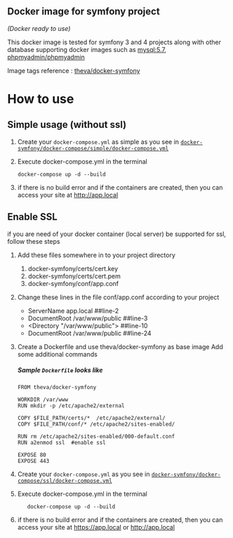 ## Docker image for symfony project 
_(Docker ready to use)_


This docker image is tested for symfony 3 and 4 projects
along with other database supporting docker images such as 
<a target="_blank" href="https://hub.docker.com/_/mysql">mysql:5.7</a>, 
<a target="_blank" href="https://hub.docker.com/r/phpmyadmin/phpmyadmin">phpmyadmin/phpmyadmin</a>


Image tags reference : [theva/docker-symfony](https://cloud.docker.com/repository/docker/theva/docker-symfony)

# How to use

## Simple usage (without ssl)

1. Create your <code>docker-compose.yml</code> as simple as you see in [<code>docker-symfony/docker-compose/simple/docker-compose.yml</code>](https://github.com/latheva/docker-symfony/blob/master/docker-compose/simple/docker-compose.yml)

2. Execute docker-compose.yml in the terminal
       
       docker-compose up -d --build
       
3. if there is no build error and if the containers are created, then you can access your site
at http://app.local

## Enable SSL

if you are need of your docker container (local server) be supported for ssl, follow these steps

1. Add these files somewhere in to your project directory
    1. docker-symfony/certs/cert.key
    2. docker-symfony/certs/cert.pem
    3. docker-symfony/conf/app.conf
    
2. Change these lines in the file conf/app.conf according to your project
     * ServerName app.local           ##line-2
     * DocumentRoot /var/www/public   ##line-3
     * <Directory "/var/www/public">  ##line-10
     * DocumentRoot /var/www/public   ##line-24
    
3. Create a Dockerfile and use theva/docker-symfony as base image Add some additional commands

      ##### Sample <code>Dockerfile</code> looks like

       FROM theva/docker-symfony
       
       WORKDIR /var/www
       RUN mkdir -p /etc/apache2/external
       
       COPY $FILE_PATH/certs/*  /etc/apache2/external/
       COPY $FILE_PATH/conf/* /etc/apache2/sites-enabled/
        
       RUN rm /etc/apache2/sites-enabled/000-default.conf
       RUN a2enmod ssl  #enable ssl
    
       EXPOSE 80
       EXPOSE 443
       
 4. Create your <code>docker-compose.yml</code> as you see in [<code>docker-symfony/docker-compose/ssl/docker-compose.yml</code>](https://github.com/latheva/docker-symfony/blob/master/docker-compose/ssl/docker-compose.yml)
    
 5. Execute docker-compose.yml in the terminal
           
           docker-compose up -d --build
 
 6. if there is no build error and if the containers are created, then you can access your site
    at https://app.local or http://app.local

